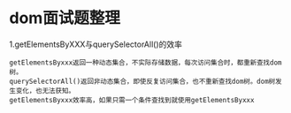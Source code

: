 dom面试题整理
=
1.getElementsByXXX与querySelectorAll()的效率
```
getElementsByxxx返回一种动态集合，不实际存储数据，每次访问集合时，都重新查找dom树。
querySelectorAll()返回非动态集合，即使反复访问集合，也不重新查找dom树。dom树发生变化，也无法获知。
getElementsByxxx效率高，如果只需一个条件查找到就使用getElementsByxxx

